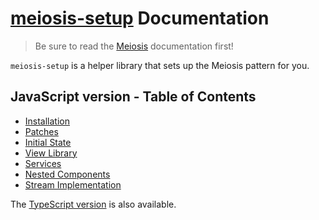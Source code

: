 # [meiosis-setup](https://meiosis.js.org/setup) Documentation

> Be sure to read the [Meiosis](toc.html) documentation first!

`meiosis-setup` is a helper library that sets up the Meiosis pattern for you.

## JavaScript version - Table of Contents

- [Installation](setup-js-installation.html)
- [Patches](setup-js-patches.html)
- [Initial State](setup-js-initial-state.html)
- [View Library](setup-js-view-library.html)
- [Services](setup-js-services.html)
- [Nested Components](setup-js-nested-components.html)
- [Stream Implementation](setup-js-stream-implementation.html)

The [TypeScript version](setup-ts-toc.html) is also available.
